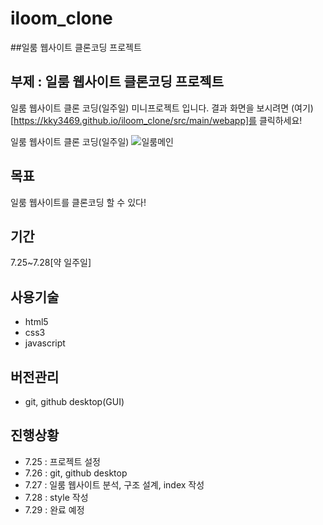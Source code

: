 # iloom_clone
##일룸 웹사이트 클론코딩 프로젝트

## 부제 : 일룸 웹사이트 클론코딩 프로젝트

일룸 웹사이트 클론 코딩(일주일) 미니프로젝트 입니다. 결과 화면을 보시려면 (여기)[https://kky3469.github.io/iloom_clone/src/main/webapp]를 클릭하세요!

일룸 웹사이트 클론 코딩(일주일)
![일룸메인](https://www.google.com/imgres?imgurl=http%3A%2F%2Fprwide.com%2Fwp-content%2Fuploads%2F2015%2F10%2F%25EC%259D%25BC%25EB%25A3%25B8%25EB%25A1%259C%25EA%25B3%25A0-01-1-663x300.jpg&imgrefurl=http%3A%2F%2Fprwide.com%2Ftag%2F%25EC%259D%25BC%25EB%25A3%25B8%2F&tbnid=wNICDEOYd5L31M&vet=12ahUKEwiyrYa8r5r5AhVGbJQKHVuFC50QMyhjegUIARDAAQ..i&docid=fyX3T4mKN4k3aM&w=663&h=300&q=%EC%9D%BC%EB%A3%B8%20%EC%82%AC%EC%A7%84&ved=2ahUKEwiyrYa8r5r5AhVGbJQKHVuFC50QMyhjegUIARDAAQ)
## 목표

일룸 웹사이트를 클론코딩 할 수 있다!

## 기간

7.25~7.28[약 일주일]

## 사용기술
  - html5
  - css3
  - javascript
  
## 버전관리
- git, github desktop(GUI)

## 진행상황
- 7.25 : 프로젝트 설정
- 7.26 : git, github desktop
- 7.27 : 일룸 웹사이트 분석, 구조 설계, index 작성
- 7.28 : style 작성
- 7.29 : 완료 예정
